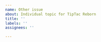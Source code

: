 ```yaml
---
name: Other issue
about: Individual topic for TipTac Reborn
title: ''
labels: ''
assignees: ''

---
```



